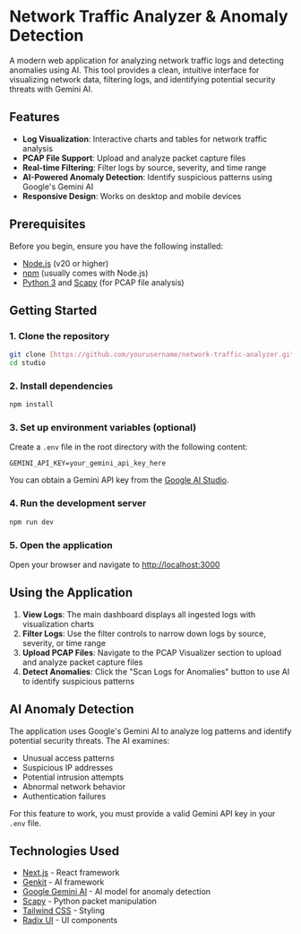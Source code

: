 # Network Traffic Analyzer & Anomaly Detection

A modern web application for analyzing network traffic logs and detecting anomalies using AI. This tool provides a clean, intuitive interface for visualizing network data, filtering logs, and identifying potential security threats with Gemini AI.

## Features

- **Log Visualization**: Interactive charts and tables for network traffic analysis
- **PCAP File Support**: Upload and analyze packet capture files
- **Real-time Filtering**: Filter logs by source, severity, and time range
- **AI-Powered Anomaly Detection**: Identify suspicious patterns using Google's Gemini AI
- **Responsive Design**: Works on desktop and mobile devices

## Prerequisites

Before you begin, ensure you have the following installed:
- [Node.js](https://nodejs.org/) (v20 or higher)
- [npm](https://www.npmjs.com/) (usually comes with Node.js)
- [Python 3](https://www.python.org/) and [Scapy](https://scapy.net/) (for PCAP file analysis)

## Getting Started

### 1. Clone the repository

```bash
git clone [https://github.com/yourusername/network-traffic-analyzer.git](https://github.com/jmason112/studio.git)
cd studio
```

### 2. Install dependencies

```bash
npm install
```

### 3. Set up environment variables (optional)

Create a `.env` file in the root directory with the following content:

```
GEMINI_API_KEY=your_gemini_api_key_here
```

You can obtain a Gemini API key from the [Google AI Studio](https://makersuite.google.com/app/apikey).

### 4. Run the development server

```bash
npm run dev
```

### 5. Open the application

Open your browser and navigate to [http://localhost:3000](http://localhost:3000)

## Using the Application

1. **View Logs**: The main dashboard displays all ingested logs with visualization charts
2. **Filter Logs**: Use the filter controls to narrow down logs by source, severity, or time range
3. **Upload PCAP Files**: Navigate to the PCAP Visualizer section to upload and analyze packet capture files
4. **Detect Anomalies**: Click the "Scan Logs for Anomalies" button to use AI to identify suspicious patterns

## AI Anomaly Detection

The application uses Google's Gemini AI to analyze log patterns and identify potential security threats. The AI examines:

- Unusual access patterns
- Suspicious IP addresses
- Potential intrusion attempts
- Abnormal network behavior
- Authentication failures

For this feature to work, you must provide a valid Gemini API key in your `.env` file.

## Technologies Used

- [Next.js](https://nextjs.org/) - React framework
- [Genkit](https://firebase.google.com/docs/genkit) - AI framework
- [Google Gemini AI](https://ai.google.dev/) - AI model for anomaly detection
- [Scapy](https://scapy.net/) - Python packet manipulation
- [Tailwind CSS](https://tailwindcss.com/) - Styling
- [Radix UI](https://www.radix-ui.com/) - UI components
